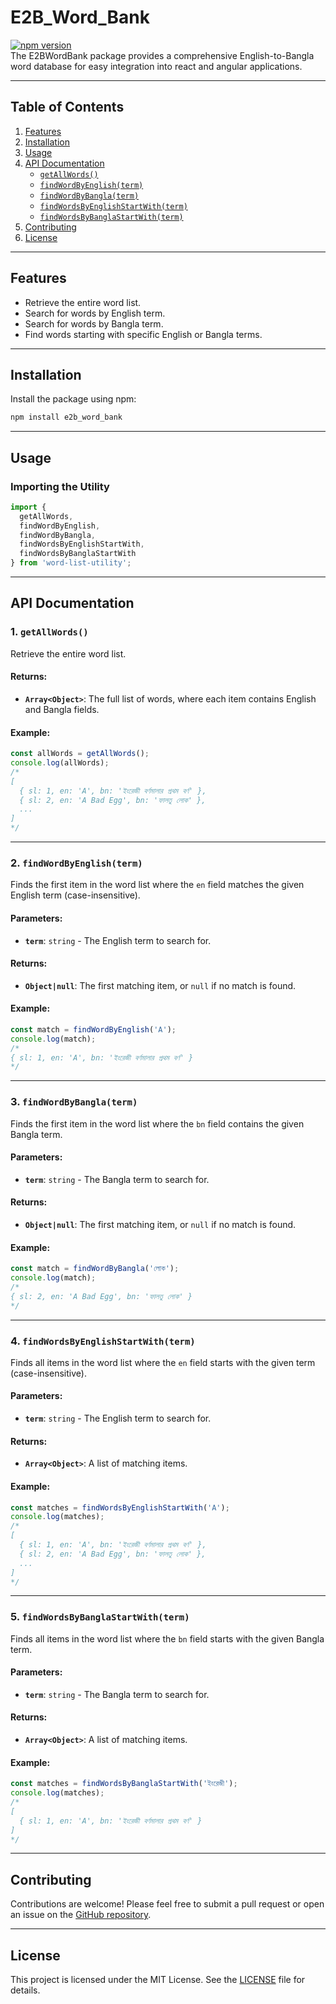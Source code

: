 # E2B_Word_Bank

[![npm version](https://img.shields.io/npm/v/e2b_word_bank)](https://www.npmjs.com/package/e2b_word_bank)  
The E2BWordBank package provides a comprehensive English-to-Bangla word database for easy integration into react and angular applications.

---

## Table of Contents

1. [Features](#features)
2. [Installation](#installation)
3. [Usage](#usage)
4. [API Documentation](#api-documentation)
    - [`getAllWords()`](#1-getallwords)
    - [`findWordByEnglish(term)`](#2-findwordbyenglishterm)
    - [`findWordByBangla(term)`](#3-findwordbybanglaterm)
    - [`findWordsByEnglishStartWith(term)`](#4-findwordsbyenglishstartswithterm)
    - [`findWordsByBanglaStartWith(term)`](#5-findwordsbybanglastartswithterm)
5. [Contributing](#contributing)
6. [License](#license)

---

## Features

- Retrieve the entire word list.
- Search for words by English term.
- Search for words by Bangla term.
- Find words starting with specific English or Bangla terms.

---

## Installation

Install the package using npm:

```bash
npm install e2b_word_bank
```

---

## Usage

### Importing the Utility

```javascript
import {
  getAllWords,
  findWordByEnglish,
  findWordByBangla,
  findWordsByEnglishStartWith,
  findWordsByBanglaStartWith
} from 'word-list-utility';
```

---

## API Documentation

### 1. `getAllWords()`

Retrieve the entire word list.

#### **Returns**:
- **`Array<Object>`**: The full list of words, where each item contains English and Bangla fields.

#### **Example**:

```javascript
const allWords = getAllWords();
console.log(allWords);
/*
[
  { sl: 1, en: 'A', bn: 'ইংরেজী বর্ণমালার প্রথম বর্ণ' },
  { sl: 2, en: 'A Bad Egg', bn: 'ফালতু লোক' },
  ...
]
*/
```

---

### 2. `findWordByEnglish(term)`

Finds the first item in the word list where the `en` field matches the given English term (case-insensitive).

#### **Parameters**:
- **`term`**: `string` - The English term to search for.

#### **Returns**:
- **`Object|null`**: The first matching item, or `null` if no match is found.

#### **Example**:

```javascript
const match = findWordByEnglish('A');
console.log(match);
/*
{ sl: 1, en: 'A', bn: 'ইংরেজী বর্ণমালার প্রথম বর্ণ' }
*/
```

---

### 3. `findWordByBangla(term)`

Finds the first item in the word list where the `bn` field contains the given Bangla term.

#### **Parameters**:
- **`term`**: `string` - The Bangla term to search for.

#### **Returns**:
- **`Object|null`**: The first matching item, or `null` if no match is found.

#### **Example**:

```javascript
const match = findWordByBangla('লোক');
console.log(match);
/*
{ sl: 2, en: 'A Bad Egg', bn: 'ফালতু লোক' }
*/
```

---

### 4. `findWordsByEnglishStartWith(term)`

Finds all items in the word list where the `en` field starts with the given term (case-insensitive).

#### **Parameters**:
- **`term`**: `string` - The English term to search for.

#### **Returns**:
- **`Array<Object>`**: A list of matching items.

#### **Example**:

```javascript
const matches = findWordsByEnglishStartWith('A');
console.log(matches);
/*
[
  { sl: 1, en: 'A', bn: 'ইংরেজী বর্ণমালার প্রথম বর্ণ' },
  { sl: 2, en: 'A Bad Egg', bn: 'ফালতু লোক' },
  ...
]
*/
```

---

### 5. `findWordsByBanglaStartWith(term)`

Finds all items in the word list where the `bn` field starts with the given Bangla term.

#### **Parameters**:
- **`term`**: `string` - The Bangla term to search for.

#### **Returns**:
- **`Array<Object>`**: A list of matching items.

#### **Example**:

```javascript
const matches = findWordsByBanglaStartWith('ইংরেজী');
console.log(matches);
/*
[
  { sl: 1, en: 'A', bn: 'ইংরেজী বর্ণমালার প্রথম বর্ণ' }
]
*/
```

---

## Contributing

Contributions are welcome! Please feel free to submit a pull request or open an issue on the [GitHub repository](https://github.com/faisalcse1/E2B_Word_Bank_npm).

---

## License
This project is licensed under the MIT License. See the [LICENSE](LICENSE) file for details.
